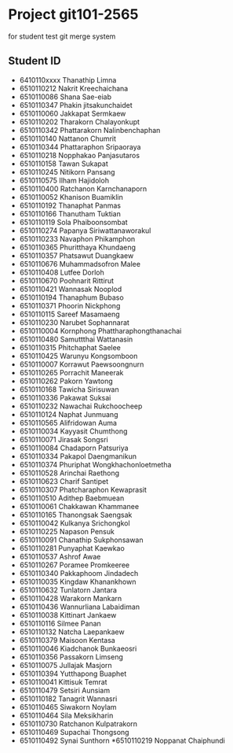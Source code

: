 # Project git101-2565

for student test git merge system

## Student ID
* 6410110xxxx Thanathip Limna
* 6510110212  Nakrit Kreechaichana
* 6510110086 Shana Sae-eiab
* 6510110347 Phakin jitsakunchaidet
* 6510110060 Jakkapat Sermkaew
* 6510110202 Tharakorn Chalayonkupt
* 6510110342 Phattarakorn Nalinbenchaphan
* 6510110140 Nattanon Chumrit
* 6510110344 Phattaraphon Sripaoraya
* 6510110218 Nopphakao Panjasutaros
* 6510110158 Tawan Sukapat
* 6510110245 Nitikorn Pansang
* 6510110575 Ilham Hajidoloh
* 6510110400 Ratchanon Karnchanaporn
* 6510110052 Khanison Buamiklin
* 6510110192 Thanaphat Panmas
* 6510110166 Thanutham Tuktian
* 6510110119 Sola Phaiboonsombat
* 6510110274 Papanya Siriwattanaworakul
* 6510110233 Navaphon Phikamphon
* 6510110365 Phuritthaya Khundaeng
* 6510110357 Phatsawut Duangkaew
* 6510110676 Muhammadsofron Malee
* 6510110408 Lutfee Dorloh
* 6510110670 Poohnarit Rittirut
* 6510110421 Wannasak Nooplod
* 6510110194 Thanaphum Bubaso
* 6510110371 Phoorin Nickphong
* 6510110115 Sareef Masamaeng
* 6510110230 Narubet Sophannarat
* 6510110004 Kornphong Phattharaphongthanachai
* 6510110480 Samuttthai Wattanasin
* 6510110315 Phitchaphat Saelee
* 6510110425 Warunyu Kongsomboon
* 6510110007 Korrawut Paewsoongnurn
* 6510110265 Porrachit Maneerak
* 6510110262 Pakorn Yawtong
* 6510110168 Tawicha Sirisuwan
* 6510110336 Pakawat Suksai
* 6510110232 Nawachai Rukchoocheep
* 6510110124 Naphat Junmuang
* 6510110565 Alifridowan Auma
* 6510110034 Kayyasit Chumthong
* 6510110071 Jirasak Songsri
* 6510110084 Chadaporn Patsuriya
* 6510110334 Pakapol Daengmanikun
* 6510110374 Phuriphat Wongkhachonloetmetha
* 6510110528 Arinchai Raethong
* 6510110623 Charif Santipet
* 6510110307 Phatcharaphon Kewaprasit
* 6510110510 Adithep Baebmuean
* 6510110061 Chakkawan Khammanee
* 6510110165 Thanongsak Saengsak
* 6510110042 Kulkanya Srichongkol
* 6510110225 Napason Pensuk
* 6510110091 Chanathip Sukphonsawan
* 6510110281 Punyaphat Kaewkao
* 6510110537 Ashrof Awae
* 6510110267 Poramee Promkeeree
* 6510110340 Pakkaphoom Jindadech
* 6510110035 Kingdaw Khanankhown 
* 6510110632 Tunlatorn Jantara
* 6510110428 Warakorn Mankarn
* 6510110436 Wannurliana Labaidiman
* 6510110038 Kittinart Jankaew
* 6510110116 Silmee Panan
* 6510110132 Natcha Laepankaew
* 6510110379 Maisoon Kentasa
* 6510110046 Kiadchanok Bunkaeosri
* 6510110356 Passakorn Limseng
* 6510110075 Jullajak Masjorn
* 6510110394 Yutthapong Buaphet
* 6510110041 Kittisuk Temrat
* 6510110479 Setsiri Aunsiam
* 6510110182 Tanagrit Wannasri 
* 6510110465 Siwakorn Noylam
* 6510110464 Sila Meksikharin
* 6510110730 Ratchanon Kulpatrakorn
* 6510110469 Supachai Thongsong
* 6510110492 Synai Sunthorn
*6510110219 Noppanat Chaiphundi
